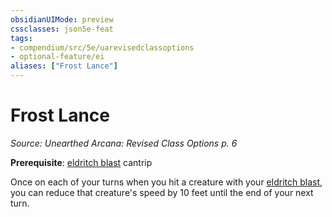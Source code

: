 ```yaml
---
obsidianUIMode: preview
cssclasses: json5e-feat
tags:
- compendium/src/5e/uarevisedclassoptions
- optional-feature/ei
aliases: ["Frost Lance"]
---
```

# Frost Lance
*Source: Unearthed Arcana: Revised Class Options p. 6*  

**Prerequisite**: [eldritch blast](/Systems/5e/spells/eldritch-blast.md) cantrip

Once on each of your turns when you hit a creature with your [eldritch blast](/Systems/5e/spells/eldritch-blast.md), you can reduce that creature's speed by 10 feet until the end of your next turn.